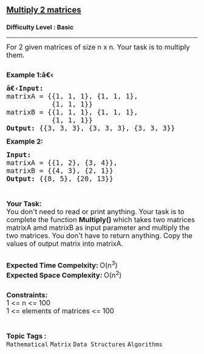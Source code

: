 <h2><a href="https://practice.geeksforgeeks.org/problems/multiply-2-matrices4144/1">Multiply 2 matrices</a></h2><h3>Difficulty Level : Basic</h3><hr><div class="problems_problem_content__Xm_eO"><p><span style="font-size:18px">For 2 given matrices&nbsp;of size n x n. Your task is to multiply them.</span><br>
&nbsp;</p>

<p><span style="font-size:18px"><strong>Example 1:</strong></span><span style="font-size:18px"><strong>â€‹</strong></span></p>

<pre><span style="font-size:18px"><strong>â€‹Input: 
</strong>matrixA = {{1, 1, 1}, {1, 1, 1}, 
           {1, 1, 1}}
matrixB = {{1, 1, 1}, {1, 1, 1},
           {1, 1, 1}}
<strong>Output: </strong>{{3, 3, 3}, {3, 3, 3}, {3, 3, 3}}</span></pre>

<p><span style="font-size:18px"><strong>Example 2:</strong></span></p>

<pre><span style="font-size:18px"><strong>Input: 
</strong>matrixA = {{1, 2}, {3, 4}},
matrixB = {{4, 3}, {2, 1}}
<strong>Output: </strong>{{8, 5}, {20, 13}}</span>
</pre>

<p>&nbsp;</p>

<p><span style="font-size:18px"><strong>Your Task:</strong><br>
You don't need to read or print anything. Your task is to complete the function&nbsp;<strong>Multiply()&nbsp;</strong>which takes two matrices matrixA amd matrixB as input parameter and multiply the two matrices. You don't have to return anything. Copy the values of output matrix into matrixA.</span><br>
&nbsp;</p>

<p><span style="font-size:18px"><strong>Expected Time Compelxity:&nbsp;</strong>O(n<sup>3</sup>)<br>
<strong>Expected Space Complexity:&nbsp;</strong>O(n<sup>2</sup>)</span><br>
&nbsp;</p>

<p><span style="font-size:18px"><strong>Constraints:</strong><br>
1 &lt;= n &lt;= 100<br>
1 &lt;= elements of matrices &lt;= 100</span></p>
</div><br><p><span style=font-size:18px><strong>Topic Tags : </strong><br><code>Mathematical</code>&nbsp;<code>Matrix</code>&nbsp;<code>Data Structures</code>&nbsp;<code>Algorithms</code>&nbsp;